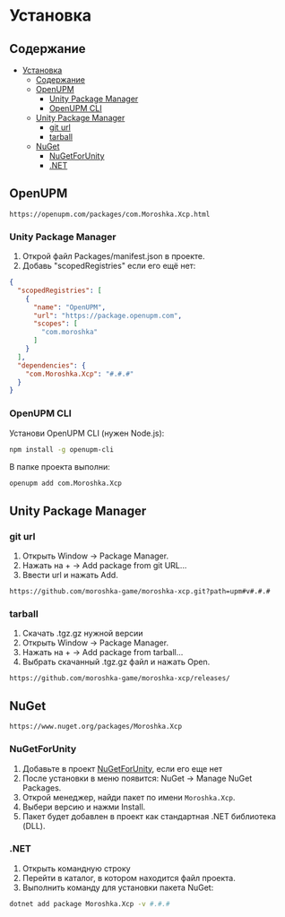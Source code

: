 # Установка

## Содержание

- [Установка](#установка)
  - [Содержание](#содержание)
  - [OpenUPM](#openupm)
    - [Unity Package Manager](#unity-package-manager)
    - [OpenUPM CLI](#openupm-cli)
  - [Unity Package Manager](#unity-package-manager-1)
    - [git url](#git-url)
    - [tarball](#tarball)
  - [NuGet](#nuget)
    - [NuGetForUnity](#nugetforunity)
    - [.NET](#net)

## OpenUPM

```url
https://openupm.com/packages/com.Moroshka.Xcp.html
```

### Unity Package Manager

1. Открой файл Packages/manifest.json в проекте.
2. Добавь "scopedRegistries" если его ещё нет:

``` json
{
  "scopedRegistries": [
    {
      "name": "OpenUPM",
      "url": "https://package.openupm.com",
      "scopes": [
        "com.moroshka"
      ]
    }
  ],
  "dependencies": {
    "com.Moroshka.Xcp": "#.#.#"
  }
}
```

### OpenUPM CLI

Установи OpenUPM CLI (нужен Node.js):

``` bash
npm install -g openupm-cli
```

В папке проекта выполни:

``` bash
openupm add com.Moroshka.Xcp
```

## Unity Package Manager

### git url

1. Открыть Window → Package Manager.
2. Нажать на + → Add package from git URL...
3. Ввести url и нажать Add.

```url
https://github.com/moroshka-game/moroshka-xcp.git?path=upm#v#.#.#
```

### tarball

1. Скачать .tgz.gz нужной версии
2. Открыть Window → Package Manager.
3. Нажать на + → Add package from tarball...
4. Выбрать скачанный .tgz.gz файл и нажать Open.

``` url
https://github.com/moroshka-game/moroshka-xcp/releases/
```

## NuGet

```url
https://www.nuget.org/packages/Moroshka.Xcp
```

### NuGetForUnity

1. Добавьте в проект [NuGetForUnity](https://github.com/GlitchEnzo/NuGetForUnity), если его еще нет
2. После установки в меню появится: NuGet → Manage NuGet Packages.
3. Открой менеджер, найди пакет по имени `Moroshka.Xcp`.
4. Выбери версию и нажми Install.
5. Пакет будет добавлен в проект как стандартная .NET библиотека (DLL).

### .NET

1. Открыть командную строку
2. Перейти в каталог, в котором находится файл проекта.
3. Выполнить команду для установки пакета NuGet:

```sh
dotnet add package Moroshka.Xcp -v #.#.#
```
